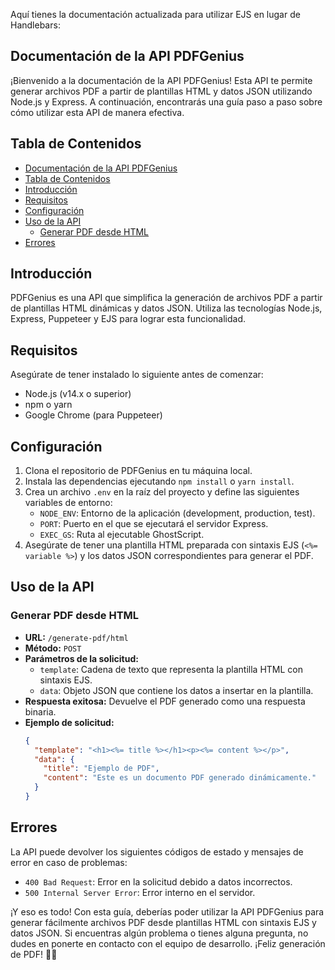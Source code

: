 Aquí tienes la documentación actualizada para utilizar EJS en lugar de Handlebars:

## Documentación de la API PDFGenius

¡Bienvenido a la documentación de la API PDFGenius! Esta API te permite generar archivos PDF a partir de plantillas HTML y datos JSON utilizando Node.js y Express. A continuación, encontrarás una guía paso a paso sobre cómo utilizar esta API de manera efectiva.

## Tabla de Contenidos
- [Documentación de la API PDFGenius](#documentación-de-la-api-pdfgenius)
- [Tabla de Contenidos](#tabla-de-contenidos)
- [Introducción](#introducción)
- [Requisitos](#requisitos)
- [Configuración](#configuración)
- [Uso de la API](#uso-de-la-api)
	- [Generar PDF desde HTML](#generar-pdf-desde-html)
- [Errores](#errores)

## Introducción
PDFGenius es una API que simplifica la generación de archivos PDF a partir de plantillas HTML dinámicas y datos JSON. Utiliza las tecnologías Node.js, Express, Puppeteer y EJS para lograr esta funcionalidad.

## Requisitos
Asegúrate de tener instalado lo siguiente antes de comenzar:
- Node.js (v14.x o superior)
- npm o yarn
- Google Chrome (para Puppeteer)

## Configuración
1. Clona el repositorio de PDFGenius en tu máquina local.
2. Instala las dependencias ejecutando `npm install` o `yarn install`.
3. Crea un archivo `.env` en la raíz del proyecto y define las siguientes variables de entorno:
   - `NODE_ENV`: Entorno de la aplicación (development, production, test).
   - `PORT`: Puerto en el que se ejecutará el servidor Express.
   - `EXEC_GS`: Ruta al ejecutable GhostScript.
4. Asegúrate de tener una plantilla HTML preparada con sintaxis EJS (`<%= variable %>`) y los datos JSON correspondientes para generar el PDF.

## Uso de la API
### Generar PDF desde HTML
- **URL:** `/generate-pdf/html`
- **Método:** `POST`
- **Parámetros de la solicitud:**
  - `template`: Cadena de texto que representa la plantilla HTML con sintaxis EJS.
  - `data`: Objeto JSON que contiene los datos a insertar en la plantilla.
- **Respuesta exitosa:** Devuelve el PDF generado como una respuesta binaria.
- **Ejemplo de solicitud:**
  ```json
  {
    "template": "<h1><%= title %></h1><p><%= content %></p>",
    "data": {
      "title": "Ejemplo de PDF",
      "content": "Este es un documento PDF generado dinámicamente."
    }
  }
  ```

## Errores
La API puede devolver los siguientes códigos de estado y mensajes de error en caso de problemas:
- `400 Bad Request`: Error en la solicitud debido a datos incorrectos.
- `500 Internal Server Error`: Error interno en el servidor.

¡Y eso es todo! Con esta guía, deberías poder utilizar la API PDFGenius para generar fácilmente archivos PDF desde plantillas HTML con sintaxis EJS y datos JSON. Si encuentras algún problema o tienes alguna pregunta, no dudes en ponerte en contacto con el equipo de desarrollo. ¡Feliz generación de PDF! 📄✨
